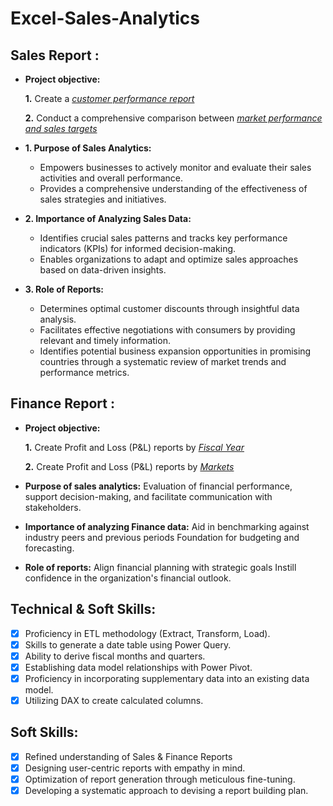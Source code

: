 # Excel-Sales-Analytics

## Sales Report :


- **Project objective:** 

    **1.** Create a _[customer performance report](https://github.com/vidhanpandya23/Excel-Sales-Analytics/blob/main/Customer%20Performance%20Report.pdf)_ 

    **2.** Conduct a comprehensive comparison between _[market performance and sales targets](https://github.com/vidhanpandya23/Excel-Sales-Analytics/blob/main/Market%20Performance%20vs%20Target%20Report.pdf)_

- **1. Purpose of Sales Analytics:**
   - Empowers businesses to actively monitor and evaluate their sales activities and overall performance.
   - Provides a comprehensive understanding of the effectiveness of sales strategies and initiatives.

- **2. Importance of Analyzing Sales Data:**
   - Identifies crucial sales patterns and tracks key performance indicators (KPIs) for informed decision-making.
   - Enables organizations to adapt and optimize sales approaches based on data-driven insights.

- **3. Role of Reports:**
   - Determines optimal customer discounts through insightful data analysis.
   - Facilitates effective negotiations with consumers by providing relevant and timely information.
   - Identifies potential business expansion opportunities in promising countries through a systematic review of market trends and performance metrics.


## Finance Report :

- **Project objective:** 

    **1.** Create Profit and Loss (P&L) reports by _[Fiscal Year](https://github.com/vidhanpandya23/Excel-Sales-Analytics/blob/main/P%26L%20Statement%20by%20Fiscal%20Year.pdf)_ 

   **2.** Create Profit and Loss (P&L) reports by _[Markets](https://github.com/vidhanpandya23/Excel-Sales-Analytics/blob/main/P%26L%20Statement%20by%20Markets.pdf)_

- **Purpose of sales analytics:** Evaluation of financial performance, support decision-making, and facilitate communication with stakeholders.

- **Importance of analyzing Finance data:** Aid in benchmarking against industry peers and previous periods Foundation for budgeting and forecasting.

- **Role of reports:** Align financial planning with strategic goals Instill confidence in the organization's financial outlook.


## Technical & Soft Skills:
- [x]	Proficiency in ETL methodology (Extract, Transform, Load).
- [x]	Skills to generate a date table using Power Query.
- [x]	Ability to derive fiscal months and quarters.
- [x]	Establishing data model relationships with Power Pivot.
- [x]	Proficiency in incorporating supplementary data into an existing data model.
- [x]	Utilizing DAX to create calculated columns.

## Soft Skills:
- [x]	Refined understanding of Sales & Finance Reports
- [x]	Designing user-centric reports with empathy in mind.
- [x]	Optimization of report generation through meticulous fine-tuning.
- [x]	Developing a systematic approach to devising a report building plan.
